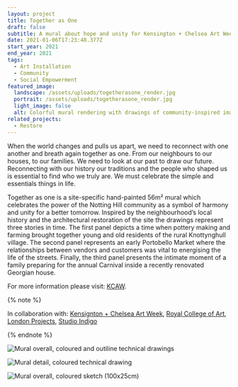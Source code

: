 ```yaml
---
layout: project
title: Together as One
draft: false
subtitle: A mural about hope and unity for Kensington + Chelsea Art Week
date: 2021-01-06T17:23:48.377Z
start_year: 2021
end_year: 2021
tags:
  - Art Installation
  - Community
  - Social Empowerment
featured_image:
  landscape: /assets/uploads/togetherasone_render.jpg
  portrait: /assets/uploads/togetherasone_render.jpg
  light_image: false
  alt: Colorful mural rendering with drawings of community-inspired images.
related_projects:
  - Restore
---
```

When the world changes and pulls us apart, we need to reconnect with one another and breath again together as one. From our neighbours to our houses, to our families. We need to look at our past to draw our future. Reconnecting with our history our traditions and the people who shaped us is essential to find who we truly are. We must celebrate the simple and essentials things in life.

Together as one is a site-specific hand-painted 56m² mural which celebrates the power of the Notting Hill community as a symbol of harmony and unity for a better tomorrow. Inspired by the neighbourhood’s local history and the architectural restoration of the site the drawings represent three stories in time. The first panel depicts a time when pottery making and farming brought together young and old residents of the rural Knottynghull village. The second panel represents an early Portobello Market where the relationships between vendors and customers was vital to energising the life of the streets. Finally, the third panel presents the intimate moment of a family preparing for the annual Carnival inside a recently renovated Georgian house. 

For more information please visit: [KCAW](https://www.kcaw.co.uk/mural-5-vote).

{% note %}





In collaboration with: [Kensignton + Chelsea Art Week](https://www.kcaw.co.uk/), [Royal College of Art](https://www.rca.ac.uk/), [London Projects](https://www.londonprojects.co.uk/), [Studio Indigo](https://studioindigo.co.uk/)





{% endnote %}

![Mural overall, coloured and outiline technical drawings](/assets/uploads/togetherasone_technical4.jpg "Mural overall, coloured and outiline technical drawings")

![Mural detail, coloured technical drawing](/assets/uploads/alxkcaw_detail6.png "Mural detail, coloured technical drawing")

![Mural overall, coloured sketch (100x25cm)](/assets/uploads/togetherasone_sketch2.jpg "Mural overall, coloured sketch (100x25cm)")